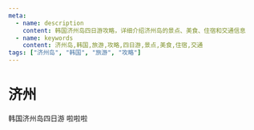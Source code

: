 ```yaml
---
meta:
  - name: description
    content: 韩国济州岛四日游攻略，详细介绍济州岛的景点、美食、住宿和交通信息
  - name: keywords
    content: 济州岛,韩国,旅游,攻略,四日游,景点,美食,住宿,交通
tags: ["济州岛", "韩国", "旅游", "攻略"]
---
```


# 济州
 
韩国济州岛四日游 啦啦啦
